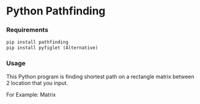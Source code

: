# Python Pathfinding

### Requirements
```Python
pip install pathfinding
pip install pyfiglet (Alternative)
```

### Usage
This Python program is finding shortest path on a rectangle matrix between 2 location that you input.

For Example:
Matrix 
